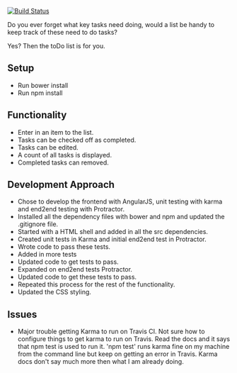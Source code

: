 [![Build Status](https://travis-ci.org/meads58/todo_challenge.svg?branch=master)](https://travis-ci.org/meads58/todo_challenge)

Do you ever forget what key tasks need doing, would a list be handy to keep track of these need to do tasks?

Yes? Then the toDo list is for you.

Setup
-----
* Run bower install
* Run npm install

Functionality
-----------
* Enter in an item to the list.
* Tasks can be checked off as completed.
* Tasks can be edited.
* A count of all tasks is displayed.
* Completed tasks can removed.

Development Approach
-------------------
* Chose to develop the frontend with AngularJS, unit testing with karma and end2end testing with Protractor.
* Installed all the dependency files with bower and npm and updated the .gitignore file.
* Started with a HTML shell and added in all the src dependencies.
* Created unit tests in Karma and initial end2end test in Protractor.
* Wrote code to pass these tests.
* Added in more tests
* Updated code to get tests to pass.
* Expanded on end2end tests Protractor.
* Updated code to get these tests to pass.
* Repeated this process for the rest of the functionality.
* Updated the CSS styling.

Issues
------
* Major trouble getting Karma to run on Travis CI. Not sure how to configure things to get karma to run on Travis. Read the docs and it says that npm test is used to run it. 'npm test' runs karma fine on my machine from the command line but keep on getting an error in Travis. Karma docs don't say much more then what I am already doing.